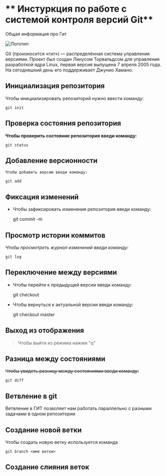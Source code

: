 # ** Инстуркция по работе с системой контроля версий Git**

Общая информация про Гит

![Логотип](gitlogo.jpeg)

Git (произносится «гит») — распределённая система управления версиями. Проект был создан Линусом Торвальдсом для управления разработкой ядра Linux, первая версия выпущена 7 апреля 2005 года. На сегодняшний день его поддерживает Джунио Хамано.

## Инициализация репозитория

Чтобы инициализировать репозиторий нужно ввести команду:

    git init
## Проверка состояния репозитория

**Чтобы проверить состояние репозитория введи команду:**

    git status

## Добавление версионности

`Чтобы добавить версию введи команду:`

    git add

## Фиксация изменений

* Чтобы зафиксировать изменения репозитория введи команду:

    git commit -m


## Просмотр истории коммитов

*Чтобы просмотреть журнал изменений введи команду:*

    git log

## Переключение между версиями

* Чтобы перейти к предыдущей версии введи команду:

    git checkout

* Чтобы вернуться к актуальной версии введи команду:

    git checkout master
    
## Выход из отображения

>Чтобы выйти  из режима нажми "q"

## Разница между состояниями

~~Чтобы увидеть разницу между состояниями введи команду:~~

    git diff

## Ветвление в git

Ветвление в ГИТ позволяет нам работать параллельно с разными задачами в одном репозитории


## Создание новой ветки

Чтобы создать новую ветку используется команда

    git branch <имя ветки>

## Создание слияния веток


    
